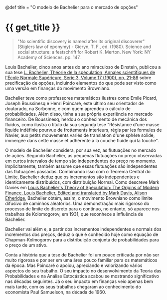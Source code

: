 @def title = "O modelo de Bachelier para o mercado de opções"

# {{ get_title }}

> "No scientific discovery is named after its original discoverer" (Stiglers law of eponymy) - Gieryn, T. F., ed. (1980). Science and social structure: a festschrift for Robert K. Merton. New York: NY Academy of Sciences. pp. 147.

Louis Bachelier, cinco anos antes do ano miraculoso de Einstein, publicou a sua tese [L. Bachelier, Théorie de la spéculation, Annales scientifiques de l'École Normale Supérieure, Serie 3, Volume 17 (1900), pp. 21-86](https://doi.org/10.24033/asens.476) sobre precificação de opções, incluindo elementos do que pode ser visto como uma versão em finanças do movimento Browniano.

Bachelier teve como professores matemáticos ilustres como Emile Picard, Joseph Boussinesq e Henri Poincaré, este último seu orientador de doutorado, na Sorbonne, e com quem aprendeu o cálculo de probabilidades. Além disso, tinha a sua própria experiência no mercado financeiro. De Boussinesq, herdou o conhecimento de mecânica dos fluidos, como ilustra o título da sua segunda tese "Résistance d'une masse liquide indéfinie pourvue de frottements int́erieurs, régis par les formules de Navier, aux petits mouvements variés de translation d'une sphère solide, immergée dans cette masse et adhérente à la couche fluide qui la touche".

O modelo de Bachelier considera, por sua vez, as flutuações no mercado de ações. Segundo Bachelier, as pequenas flutuações no preço observadas em curtos intervalos de tempo são independentes do preço no momento. Implicitamente, também assume que essas flutuações são independentes das flutuações passadas. Combinando isso com o Teorema Central do Limite, Bachelier deduz que os incrementos são independentes e identicamente distribuídos, com distribuição Normal. Como descreve Mark Davies em  [Louis Bachelier's Theory of Speculation: The Origins of Modern Finance, Louis Bachelier, Edited and translated by Mark Davis, Alison Etheridge](https://www.jstor.org/stable/j.ctt7scn4), Bachelier obtém, assim, o movimento Browniano como limite difusivo de caminhos aleatórios. Uma demonstração mais rigoroso do processo de limite do discreto para o contínuo, no entanto, só aparece nos trabalhos de Kolomogorov, em 1931, que reconhece a influência de Bachelier.

Bachelier vai além e, a partir dos incrementos independentes e normais dos incrementos dos preços, deduz o que é conhecido hoje como equação de Chapman-Kolmogorov para a distribuição conjunta de probabilidades para o preço de um ativo.

Conta a história que a tese de Bachelier foi um pouco criticada por não ser muito rigorosa e por ser em uma área pouco familiar para os matemáticos da época. Mas Poincaré o apoiou, apreciando e valorizando vários aspectos do seu trabalho. O seu impacto no desenvolvimento da Teoria das Probabilidades e na Análise Estocástica acabou se mostrando significativo nas décadas seguintes. Já o seu impacto em finanças veio apenas bem mais tarde, com os seus trabalhos chegaram ao conhecimento do economista Paul Samuelson, na década de 1960.
